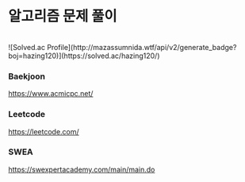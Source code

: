 # 알고리즘 문제 풀이

<br>
![Solved.ac Profile](http://mazassumnida.wtf/api/v2/generate_badge?boj=hazing120)](https://solved.ac/hazing120/)
<br>

### Baekjoon
https://www.acmicpc.net/

### Leetcode
https://leetcode.com/

### SWEA
https://swexpertacademy.com/main/main.do